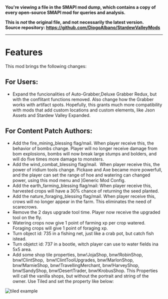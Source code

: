 **You're viewing a file in the SMAPI mod dump, which contains a copy of every open-source SMAPI mod
for queries and analysis.**

**This is _not_ the original file, and not necessarily the latest version.**  
**Source repository: https://github.com/DiogoAlbano/StardewValleyMods**

----

# Features

This mod brings the following changes:

## For Users:
* Expand the funcionalities of Auto-Grabber,Deluxe Grabber Redux, but with the conflitant functions removed. Also change how the Grabber works with artifact spots. Hopefully, this grants much more compatibility with mods that add custom locations and custom elements, like Json Assets and Stardew Valley Expanded.

## For Content Patch Authors:

* Add the fire_mining_blessing flag/mail. When player receive this, the behavior of bombs change. Player will no longer receive damage from bom explosions, bombs will now break large stumps and bolders, and will do five times more damage to monsters.
* Add the wind_combat_blessing flag/mail.  When player receive this, the power of iridium tools change. Pickaxe and Axe became more powerfull, and the player can set the range of hoe and watering can changed power, using this mod menu and ]Generic Mod Config.
* Add the earth_farming_blessing flag/mail: When player receive this, harvested crops will have a 30% chance of returning the seed planted.
* Add the nature_foraging_blessing flag/mail. When player receive this, crows will no longer appear in the farm. This eliminates the need of scarecrows.
* Remove the 2 days upgrade tool time. Player now receive the upgraded tool on the fly.
* Watering crops now give 1 point of farming xp per crop watered. Foraging crops will give 1 point of foraging xp.
* Turn object id: 735 in a fishing net, just like a crab pot, but catch fish istead.
* Turn objetct id: 737 in a bootle, witch player can use to water fields ina 5x5 area.
* Add some shop tile properties, bnw!JojaShop, bnw!RobinShop, bnw!ClintShop,  bnw!ClintToolUpgrades, bnw!MarlonShop, bnw!MarnieShop, bnw!TravellingMerchant, bnw!HarveyShop, bnw!SandyShop, bnw!DesertTrader, bnw!KrobusShop. This Properties will call the vanilla shops, but without the portrait and string of the owner. Use Tiled and set the property like below:

![tiled example](https://user-images.githubusercontent.com/14006349/227773512-e17a3db7-4909-47d4-a4d6-98243b9e4efd.jpg)

